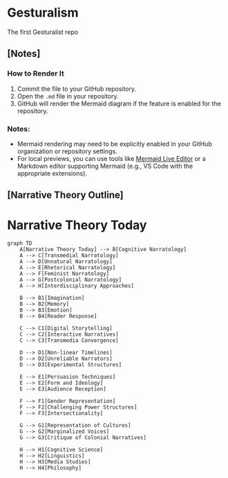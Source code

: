 # Gesturalism
The first Gesturalist repo

## [Notes]

### How to Render It
1. Commit the file to your GitHub repository.
2. Open the `.md` file in your repository.
3. GitHub will render the Mermaid diagram if the feature is enabled for the repository.

### Notes:
- Mermaid rendering may need to be explicitly enabled in your GitHub organization or repository settings.
- For local previews, you can use tools like [Mermaid Live Editor](https://mermaid-js.github.io/mermaid-live-editor) or a Markdown editor supporting Mermaid (e.g., VS Code with the appropriate extensions).

## [Narrative Theory Outline]

# Narrative Theory Today

```mermaid
graph TD
    A[Narrative Theory Today] --> B[Cognitive Narratology]
    A --> C[Transmedial Narratology]
    A --> D[Unnatural Narratology]
    A --> E[Rhetorical Narratology]
    A --> F[Feminist Narratology]
    A --> G[Postcolonial Narratology]
    A --> H[Interdisciplinary Approaches]

    B --> B1[Imagination]
    B --> B2[Memory]
    B --> B3[Emotion]
    B --> B4[Reader Response]

    C --> C1[Digital Storytelling]
    C --> C2[Interactive Narratives]
    C --> C3[Transmedia Convergence]

    D --> D1[Non-linear Timelines]
    D --> D2[Unreliable Narrators]
    D --> D3[Experimental Structures]

    E --> E1[Persuasion Techniques]
    E --> E2[Form and Ideology]
    E --> E3[Audience Reception]

    F --> F1[Gender Representation]
    F --> F2[Challenging Power Structures]
    F --> F3[Intersectionality]

    G --> G1[Representation of Cultures]
    G --> G2[Marginalized Voices]
    G --> G3[Critique of Colonial Narratives]

    H --> H1[Cognitive Science]
    H --> H2[Linguistics]
    H --> H3[Media Studies]
    H --> H4[Philosophy]
